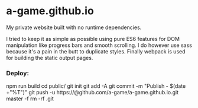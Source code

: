 # a-game.github.io
My private website built with no runtime dependencies.

I tried to keep it as simple as possible using pure ES6 features for DOM manipulation like progress bars and smooth scrolling.
I do however use sass because it's a pain in the butt to duplicate styles.
Finally webpack is used for building the static output pages.


### Deploy:
npm run build
cd public/
git init
git add -A
git commit -m "Publish - $(date +"%T")"
git push -u https://<TOKEN>@github.com/a-game/a-game.github.io.git master -f
rm -rf .git

